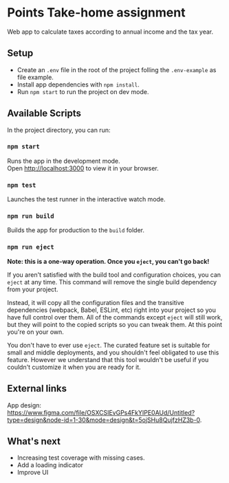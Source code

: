 # Points Take-home assignment

Web app to calculate taxes according to annual income and the tax year.

## Setup

- Create an `.env` file in the root of the project folling the `.env-example` as file example.
- Install app dependencies with `npm install`.
- Run `npm start` to run the project on dev mode.


## Available Scripts

In the project directory, you can run:

### `npm start`

Runs the app in the development mode.\
Open [http://localhost:3000](http://localhost:3000) to view it in your browser.

### `npm test`

Launches the test runner in the interactive watch mode.

### `npm run build`

Builds the app for production to the `build` folder.

### `npm run eject`

**Note: this is a one-way operation. Once you `eject`, you can't go back!**

If you aren't satisfied with the build tool and configuration choices, you can `eject` at any time. This command will remove the single build dependency from your project.

Instead, it will copy all the configuration files and the transitive dependencies (webpack, Babel, ESLint, etc) right into your project so you have full control over them. All of the commands except `eject` will still work, but they will point to the copied scripts so you can tweak them. At this point you're on your own.

You don't have to ever use `eject`. The curated feature set is suitable for small and middle deployments, and you shouldn't feel obligated to use this feature. However we understand that this tool wouldn't be useful if you couldn't customize it when you are ready for it.

## External links

App design: https://www.figma.com/file/OSXCSIEvGPs4FkYIPE0AUd/Untitled?type=design&node-id=1-30&mode=design&t=5ojSHu8QujfzHZ3b-0.

## What's next

- Increasing test coverage with missing cases.
- Add a loading indicator
- Improve UI
